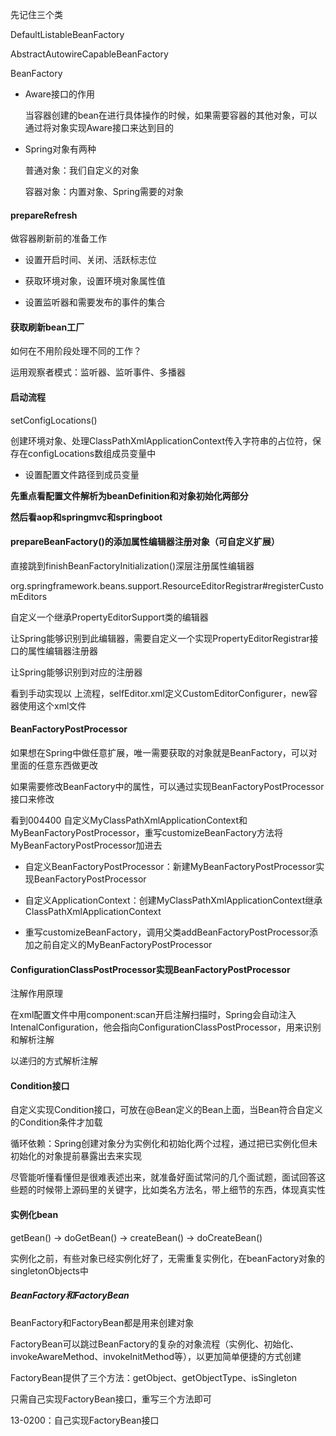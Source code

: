 先记住三个类

DefaultListableBeanFactory

AbstractAutowireCapableBeanFactory

BeanFactory



- Aware接口的作用

  当容器创建的bean在进行具体操作的时候，如果需要容器的其他对象，可以通过将对象实现Aware接口来达到目的

- Spring对象有两种

  普通对象：我们自定义的对象

  容器对象：内置对象、Spring需要的对象



#### prepareRefresh

做容器刷新前的准备工作

- 设置开启时间、关闭、活跃标志位

- 获取环境对象，设置环境对象属性值

- 设置监听器和需要发布的事件的集合



#### 获取刷新bean工厂

如何在不用阶段处理不同的工作？

运用观察者模式：监听器、监听事件、多播器



#### 启动流程

setConfigLocations()

创建环境对象、处理ClassPathXmlApplicationContext传入字符串的占位符，保存在configLocations数组成员变量中

- 设置配置文件路径到成员变量



**先重点看配置文件解析为beanDefinition和对象初始化两部分**

**然后看aop和springmvc和springboot**









#### prepareBeanFactory()的添加属性编辑器注册对象（可自定义扩展）

直接跳到finishBeanFactoryInitialization()深层注册属性编辑器

org.springframework.beans.support.ResourceEditorRegistrar#registerCustomEditors

自定义一个继承PropertyEditorSupport类的编辑器

让Spring能够识别到此编辑器，需要自定义一个实现PropertyEditorRegistrar接口的属性编辑器注册器

让Spring能够识别到对应的注册器

看到手动实现以	上流程，selfEditor.xml定义CustomEditorConfigurer，new容器使用这个xml文件



#### BeanFactoryPostProcessor

如果想在Spring中做任意扩展，唯一需要获取的对象就是BeanFactory，可以对里面的任意东西做更改

如果需要修改BeanFactory中的属性，可以通过实现BeanFactoryPostProcessor接口来修改

看到004400  自定义MyClassPathXmlApplicationContext和MyBeanFactoryPostProcessor，重写customizeBeanFactory方法将MyBeanFactoryPostProcessor加进去

- 自定义BeanFactoryPostProcessor：新建MyBeanFactoryPostProcessor实现BeanFactoryPostProcessor

- 自定义ApplicationContext：创建MyClassPathXmlApplicationContext继承ClassPathXmlApplicationContext
- 重写customizeBeanFactory，调用父类addBeanFactoryPostProcessor添加之前自定义的MyBeanFactoryPostProcessor



#### ConfigurationClassPostProcessor实现BeanFactoryPostProcessor

注解作用原理

在xml配置文件中用component:scan开启注解扫描时，Spring会自动注入IntenalConfiguration，他会指向ConfigurationClassPostProcessor，用来识别和解析注解

以递归的方式解析注解



#### Condition接口

自定义实现Condition接口，可放在@Bean定义的Bean上面，当Bean符合自定义的Condition条件才加载



循环依赖：Spring创建对象分为实例化和初始化两个过程，通过把已实例化但未初始化的对象提前暴露出去来实现



尽管能听懂看懂但是很难表述出来，就准备好面试常问的几个面试题，面试回答这些题的时候带上源码里的关键字，比如类名方法名，带上细节的东西，体现真实性



#### 实例化bean

getBean() -> doGetBean() -> createBean() -> doCreateBean()

实例化之前，有些对象已经实例化好了，无需重复实例化，在beanFactory对象的singletonObjects中

##### BeanFactory和FactoryBean

BeanFactory和FactoryBean都是用来创建对象

FactoryBean可以跳过BeanFactory的复杂的对象流程（实例化、初始化、invokeAwareMethod、invokeInitMethod等），以更加简单便捷的方式创建

FactoryBean提供了三个方法：getObject、getObjectType、isSingleton

只需自己实现FactoryBean接口，重写三个方法即可

13-0200：自己实现FactoryBean接口

